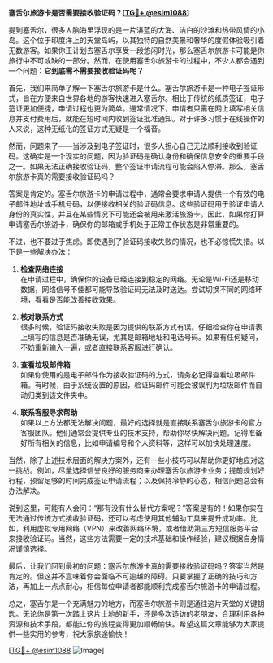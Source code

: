 **塞舌尔旅游卡是否需要接收验证码？[[TG💪+ @esim1088](https://t.me/s/esim1088)]**

提到塞舌尔，很多人脑海里浮现的是一片湛蓝的大海、洁白的沙滩和热带风情的小岛。这个位于印度洋上的天堂岛屿，以其独特的自然美景和奢华的度假体验吸引着无数游客。如果你正计划去塞舌尔享受一段悠闲时光，那么塞舌尔旅游卡可能是你旅行中不可或缺的一部分。然而，在使用塞舌尔旅游卡的过程中，不少人都会遇到一个问题：**它到底需不需要接收验证码呢？**

首先，我们来简单了解一下塞舌尔旅游卡是什么。塞舌尔旅游卡是一种电子签证形式，旨在方便来自世界各地的游客快速进入塞舌尔。相比于传统的纸质签证，电子签证更加便捷，申请过程也更为简单。通常情况下，申请者只需在网上填写相关信息并支付费用后，就能在短时间内收到签证批准通知。对于许多习惯于在线操作的人来说，这种无纸化的签证方式无疑是一个福音。

然而，问题来了——当涉及到电子签证时，很多人担心自己无法顺利接收到验证码。这确实是一个现实的问题，因为验证码是确认身份和确保信息安全的重要手段之一。如果无法正确接收验证码，整个签证申请流程可能会陷入停滞。那么，塞舌尔旅游卡真的需要接收验证码吗？

答案是肯定的。塞舌尔旅游卡的申请过程中，通常会要求申请人提供一个有效的电子邮件地址或手机号码，以便接收相关的验证码信息。这些验证码用于验证申请人身份的真实性，并且在某些情况下可能还会被用来激活旅游卡。因此，如果你打算申请塞舌尔旅游卡，确保你的邮箱或手机处于正常工作状态是非常重要的。

不过，也不要过于焦虑。即使遇到了验证码接收失败的情况，也不必惊慌失措。以下是一些解决办法：

1. **检查网络连接**  
   在申请过程中，确保你的设备已经连接到稳定的网络。无论是Wi-Fi还是移动数据，网络信号不佳都可能导致验证码无法及时送达。尝试切换不同的网络环境，看看是否能改善接收效果。

2. **核对联系方式**  
   很多时候，验证码接收失败是因为提供的联系方式有误。仔细检查你在申请表上填写的信息是否准确无误，尤其是邮箱地址和电话号码。如果有任何疑问，不妨重新输入一遍，或者直接联系客服进行确认。

3. **查看垃圾邮件箱**  
   如果你使用的是电子邮件作为接收验证码的方式，请务必记得查看垃圾邮件箱。有时候，由于系统设置的原因，验证码邮件可能会被误判为垃圾邮件而自动归类到该文件夹中。

4. **联系客服寻求帮助**  
   如果以上方法都无法解决问题，最好的选择就是直接联系塞舌尔旅游卡的官方客服团队。他们通常会提供专业的技术支持，帮助你尽快解决问题。记得准备好所有相关的信息，比如申请编号和个人资料等，这样可以加快处理速度。

当然，除了上述技术层面的解决方案外，还有一些小技巧可以帮助你更好地应对这一挑战。例如，尽量选择信誉良好的服务商来办理塞舌尔旅游卡业务；提前规划好行程，预留足够的时间完成签证申请流程；以及保持冷静的心态，相信问题总会有办法解决。

说到这里，可能有人会问：“那有没有什么替代方案呢？”答案是有的！如果你实在无法通过传统方式接收验证码，还可以考虑使用其他辅助工具来提升成功率。比如，利用虚拟专用网络（VPN）来改善网络环境，或者借助第三方短信服务平台来接收验证码。当然，这些方法需要一定的技术基础和操作经验，建议根据自身情况谨慎选择。

最后，让我们回到最初的问题：塞舌尔旅游卡真的需要接收验证码吗？答案当然是肯定的。但这并不意味着你会面临不可逾越的障碍。只要掌握了正确的技巧和方法，再加上一点点耐心，相信每位申请者都能顺利完成塞舌尔旅游卡的申请过程。

总之，塞舌尔是一个充满魅力的地方，而塞舌尔旅游卡则是通往这片天堂的关键钥匙。无论你是第一次踏上这片土地的新手，还是多次造访的老朋友，合理利用各种资源和技术手段，都能让你的旅程变得更加顺畅愉快。希望这篇文章能够为大家提供一些实用的参考，祝大家旅途愉快！

[[TG💪+ @esim1088](https://t.me/s/esim1088) ![Image](https://i.postimg.cc/4NQfJmqS/Snipaste-2025-05-13-00-14-12.png)]